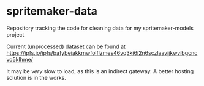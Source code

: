# spritemaker-data
Repository tracking the code for cleaning data for my spritemaker-models project

Current (unprocessed) dataset can be found at https://ipfs.io/ipfs/bafybeiakkmwfolflzmes46vq3ki6i2n6sczlaavjjkwvibgcncvo5klhme/ 

It may be *very* slow to load, as this is an indirect gateway. A better hosting solution is in the works.